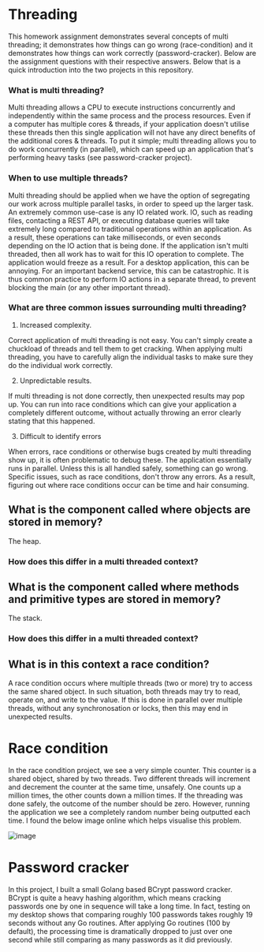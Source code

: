 # Threading
This homework assignment demonstrates several concepts of multi threading; it demonstrates how things can go wrong (race-condition) and it demonstrates how things can work correctly (password-cracker). Below are the assignment questions with their respective answers. Below that is a quick introduction into the two projects in this repository.

### What is multi threading?
Multi threading allows a CPU to execute instructions concurrently and independently within the same process and the process resources. Even if a computer has multiple cores & threads, if your application doesn't utilise these threads then this single application will not have any direct benefits of the additional cores & threads. To put it simple; multi threading allows you to do work concurrently (in parallel), which can speed up an application that's performing heavy tasks (see password-cracker project).

### When to use multiple threads?
Multi threading should be applied when we have the option of segregating our work across multiple parallel tasks, in order to speed up the larger task. An extremely common use-case is any IO related work. IO, such as reading files, contacting a REST API, or executing database queries will take extremely long compared to traditional operations within an application. As a result, these operations can take milliseconds, or even seconds depending on the IO action that is being done. If the application isn't multi threaded, then all work has to wait for this IO operation to complete. The application would freeze as a result. For a desktop application, this can be annoying. For an important backend service, this can be catastrophic. It is thus common practice to perform IO actions in a separate thread, to prevent blocking the main (or any other important thread).

### What are three common issues surrounding multi threading?
1) Increased complexity.

Correct application of multi threading is not easy. You can't simply create a chuckload of threads and tell them to get cracking. When applying multi threading, you have to carefully align the individual tasks to make sure they do the individual work correctly.

2) Unpredictable results.

If multi threading is not done correctly, then unexpected results may pop up. You can run into race conditions which can give your application a completely different outcome, without actually throwing an error clearly stating that this happened.

3) Difficult to identify errors

When errors, race conditions or otherwise bugs created by multi threading show up, it is often problematic to debug these. The application essentially runs in parallel. Unless this is all handled safely, something can go wrong. Specific issues, such as race conditions, don't throw any errors. As a result, figuring out where race conditions occur can be time and hair consuming.

## What is the component called where objects are stored in memory?
The heap.

### How does this differ in a multi threaded context?


## What is the component called where methods and primitive types are stored in memory?
The stack.

### How does this differ in a multi threaded context?


## What is in this context a race condition?
A race condition occurs where multiple threads (two or more) try to access the same shared object. In such situation, both threads may try to read, operate on, and write to the value. If this is done in parallel over multiple threads, without any synchronosation or locks, then this may end in unexpected results.

# Race condition
In the race condition project, we see a very simple counter. This counter is a shared object, shared by two threads. Two different threads will increment and decrement the counter at the same time, unsafely. One counts up a million times, the other counts down a million times. If the threading was done safely, the outcome of the number should be zero. However, running the application we see a completely random number being outputted each time. I found the below image online which helps visualise this problem.

![image](https://i.imgur.com/cY5fmtR.png)

# Password cracker
In this project, I built a small Golang based BCrypt password cracker. BCrypt is quite a heavy hashing algorithm, which means cracking passwords one by one in sequence will take a long time. In fact, testing on my desktop shows that comparing roughly 100 passwords takes roughly 19 seconds without any Go routines. After applying Go routines (100 by default), the processing time is dramatically dropped to just over one second while still comparing as many passwords as it did previously.
